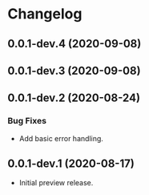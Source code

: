 # Changelog

## 0.0.1-dev.4 (2020-09-08)

## 0.0.1-dev.3 (2020-09-08)

## 0.0.1-dev.2 (2020-08-24)

### Bug Fixes

* Add basic error handling.

## 0.0.1-dev.1 (2020-08-17)

* Initial preview release.
